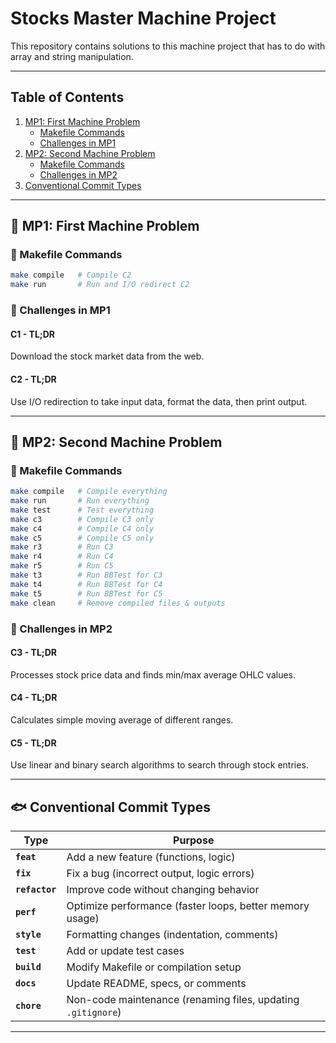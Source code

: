 # Stocks Master Machine Project

This repository contains solutions to this machine project that has to do with array and string manipulation.

---

## Table of Contents
1. [MP1: First Machine Problem](#-mp1-first-machine-problem)
   - [Makefile Commands](#-makefile-commands)
   - [Challenges in MP1](#-challenges-in-mp1)
2. [MP2: Second Machine Problem](#-mp2-second-machine-problem)
   - [Makefile Commands](#-makefile-commands-1)
   - [Challenges in MP2](#-challenges-in-mp2)
3. [Conventional Commit Types](#-conventional-commit-types)

---

## 📌 MP1: First Machine Problem

### 🔧 Makefile Commands
```sh
make compile   # Compile C2
make run       # Run and I/O redirect C2
```

### 💺 Challenges in MP1

#### **C1 - TL;DR**
Download the stock market data from the web.

#### **C2 - TL;DR**
Use I/O redirection to take input data, format the data, then print output.

---

## 📌 MP2: Second Machine Problem

### 🔧 Makefile Commands
```sh
make compile   # Compile everything
make run       # Run everything
make test      # Test everything
make c3        # Compile C3 only
make c4        # Compile C4 only
make c5        # Compile C5 only
make r3        # Run C3
make r4        # Run C4
make r5        # Run C5
make t3        # Run BBTest for C3
make t4        # Run BBTest for C4
make t5        # Run BBTest for C5
make clean     # Remove compiled files & outputs
```

### 💺 Challenges in MP2

#### **C3 - TL;DR**
Processes stock price data and finds min/max average OHLC values.

#### **C4 - TL;DR**
Calculates simple moving average of different ranges.

#### **C5 - TL;DR**
Use linear and binary search algorithms to search through stock entries.

---

## 🐟 Conventional Commit Types

| **Type**       | **Purpose** |
|----------------|-------------|
| **`feat`**     | Add a new feature (functions, logic) |
| **`fix`**      | Fix a bug (incorrect output, logic errors) |
| **`refactor`** | Improve code without changing behavior |
| **`perf`**     | Optimize performance (faster loops, better memory usage) |
| **`style`**    | Formatting changes (indentation, comments) |
| **`test`**     | Add or update test cases |
| **`build`**    | Modify Makefile or compilation setup |
| **`docs`**     | Update README, specs, or comments |
| **`chore`**    | Non-code maintenance (renaming files, updating `.gitignore`) |

---
